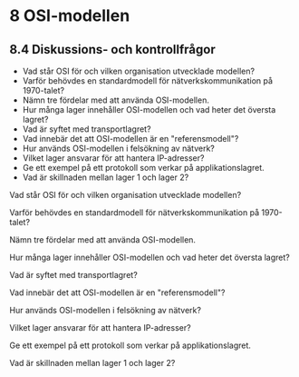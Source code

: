 # 8 OSI-modellen

## 8.4 Diskussions- och kontrollfrågor

- Vad står OSI för och vilken organisation utvecklade modellen?
- Varför behövdes en standardmodell för nätverkskommunikation på 1970-talet?
- Nämn tre fördelar med att använda OSI-modellen.
- Hur många lager innehåller OSI-modellen och vad heter det översta lagret?
- Vad är syftet med transportlagret?
- Vad innebär det att OSI-modellen är en "referensmodell"?
- Hur används OSI-modellen i felsökning av nätverk?
- Vilket lager ansvarar för att hantera IP-adresser?
- Ge ett exempel på ett protokoll som verkar på applikationslagret.
- Vad är skillnaden mellan lager 1 och lager 2?

Vad står OSI för och vilken organisation utvecklade modellen?

Varför behövdes en standardmodell för nätverkskommunikation på 1970-talet?

Nämn tre fördelar med att använda OSI-modellen.

Hur många lager innehåller OSI-modellen och vad heter det översta lagret?

Vad är syftet med transportlagret?

Vad innebär det att OSI-modellen är en "referensmodell"?

Hur används OSI-modellen i felsökning av nätverk?

Vilket lager ansvarar för att hantera IP-adresser?

Ge ett exempel på ett protokoll som verkar på applikationslagret.

Vad är skillnaden mellan lager 1 och lager 2?


